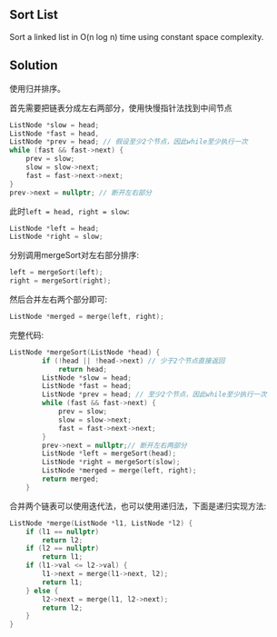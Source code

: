 ## Sort List

Sort a linked list in O(n log n) time using constant space complexity.

## Solution

使用归并排序。

首先需要把链表分成左右两部分，使用快慢指针法找到中间节点

```cpp
ListNode *slow = head;
ListNode *fast = head,
ListNode *prev = head; // 假设至少2个节点，因此while至少执行一次
while (fast && fast->next) {
	prev = slow;
	slow = slow->next;
	fast = fast->next->next;
}
prev->next = nullptr; // 断开左右部分
```

此时`left = head, right = slow`:

```cpp
ListNode *left = head;
ListNode *right = slow;
```

分别调用mergeSort对左右部分排序:

```cpp
left = mergeSort(left);
right = mergeSort(right);
```

然后合并左右两个部分即可:

```cpp
ListNode *merged = merge(left, right);
```

完整代码:

```cpp
ListNode *mergeSort(ListNode *head) {
		if (!head || !head->next) // 少于2个节点直接返回
			return head;
		ListNode *slow = head;
		ListNode *fast = head;
		ListNode *prev = head; // 至少2个节点，因此while至少执行一次
		while (fast && fast->next) {
			prev = slow;
			slow = slow->next;
			fast = fast->next->next;
		}
		prev->next = nullptr;// 断开左右两部分
		ListNode *left = mergeSort(head);
		ListNode *right = mergeSort(slow);
		ListNode *merged = merge(left, right);
		return merged;
	}
```


合并两个链表可以使用迭代法，也可以使用递归法，下面是递归实现方法:

```cpp
ListNode *merge(ListNode *l1, ListNode *l2) {
	if (l1 == nullptr)
		return l2;
	if (l2 == nullptr)
		return l1;
	if (l1->val <= l2->val) {
		l1->next = merge(l1->next, l2);
		return l1;
	} else {
		l2->next = merge(l1, l2->next);
		return l2;
	}
}
```
